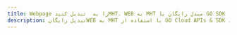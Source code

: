 ---title: Webpage را به  تبدیل کنیدMHT، WEB به MHT مبدل رایگان یا GO SDKdescription: تبدیل رایگانWEB به MHT با استفاده از GO Cloud APIs & SDK همچنین اسناد PDF را در Cloud ایجاد، ویرایش و رندر کنید.---